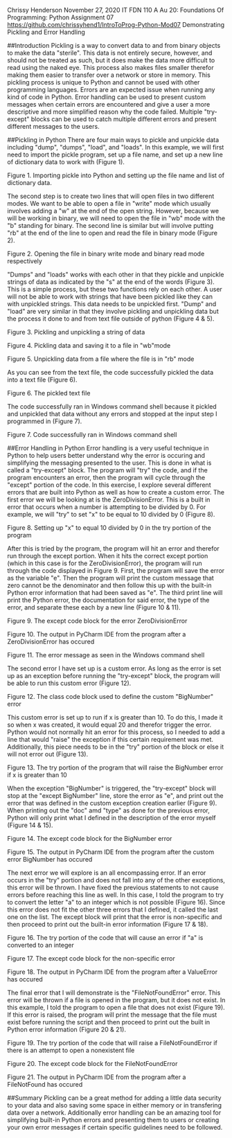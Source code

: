 Chrissy Henderson
November 27, 2020
IT FDN 110 A Au 20: Foundations Of Programming: Python
Assignment 07
https://github.com/chrissyhend1/IntroToProg-Python-Mod07
Demonstrating Pickling and Error Handling

##Introduction
Pickling is a way to convert data to and from binary objects to make the data "sterile". This data is not entirely secure, however, and should not be treated as such, but it does make the data more difficult to read using the naked eye. This process also makes files smaller therefor making them easier to transfer over a network or store in memory. This pickling process is unique to Python and cannot be used with other programming languages.
Errors are an expected issue when running any kind of code in Python. Error handling can be used to present custom messages when certain errors are encountered and give a user a more descriptive and more simplified reason why the code failed. Multiple "try-except" blocks can be used to catch multiple different errors and present different messages to the users. 

##Pickling in Python
There are four main ways to pickle and unpickle data including "dump", "dumps", "load", and "loads". In this example, we will first need to import the pickle program, set up a file name, and set up a new line of dictionary data to work with (Figure 1).

 
Figure 1. Importing pickle into Python and setting up the file name and list of dictionary data.

The second step is to create two lines that will open files in two different modes. We want to be able to open a file in "write" mode which usually involves adding a "w" at the end of the open string. However, because we will be working in binary, we will need to open the file in "wb" mode with the "b" standing for binary. The second line is similar but will involve putting "rb" at the end of the line to open and read the file in binary mode (Figure 2).

 
Figure 2. Opening the file in binary write mode and binary read mode respectively

"Dumps" and "loads" works with each other in that they pickle and unpickle strings of data as indicated by the "s" at the end of the words (Figure 3). This is a simple process, but these two functions rely on each other. A user will not be able to work with strings that have been pickled like they can with unpickled strings. This data needs to be unpickled first. "Dump" and "load" are very similar in that they involve pickling and unpickling data but the process it done to and from text file outside of python (Figure 4 & 5). 

 
Figure 3. Pickling and unpickling a string of data
 
Figure 4. Pickling data and saving it to a file in "wb"mode
 
Figure 5. Unpickling data from a file where the file is in "rb" mode

As you can see from the text file, the code successfully pickled the data into a text file (Figure 6).

 
Figure 6. The pickled text file

The code successfully ran in Windows command shell because it pickled and unpickled that data without any errors and stopped at the input step I programmed in (Figure 7).

 
Figure 7. Code successfully ran in Windows command shell

##Error Handling in Python
Error handling is a very useful technique in Python to help users better understand why the error is occuring and simplifying the messaging presented to the user. This is done in what is called a "try-except" block. The program will "try" the code, and if the program encounters an error, then the program will cycle through the "except" portion of the code. In this exercise, I explore several different errors that are built into Python as well as how to create a custom error.
The first error we will be looking at is the ZeroDivisionError. This is a built in error that occurs when a number is attempting to be divided by 0. For example, we will "try" to set "x" to be equal to 10 divided by 0 (Figure 8).

 
Figure 8. Setting up "x" to equal 10 divided by 0 in the try portion of the program

After this is tried by the program, the program will hit an error and therefor run through the except portion. When it hits the correct except portion (which in this case is for the ZeroDivisionError), the program will run through the code displayed in Figure 9. First, the program will save the error as the variable "e". Then the program will print the custom message that zero cannot be the denominator and then follow this up with the built-in Python error information that had been saved as "e". The third print line will print the Python error, the documentation for said error, the type of the error, and separate these each by a new line (Figure 10 & 11).

 
Figure 9. The except code block for the error ZeroDivisionError
 
Figure 10. The output in PyCharm IDE from the program after a ZeroDivisionError has occured
 
Figure 11. The error message as seen in the Windows command shell

The second error I have set up is a custom error. As long as the error is set up as an exception before running the "try-except" block, the program will be able to run this custom error (Figure 12).

 
Figure 12. The class code block used to define the custom "BigNumber" error

This custom error is set up to run if x is greater than 10. To do this, I made it so when x was created, it would equal 20 and therefor trigger the error. Python would not normally hit an error for this process, so I needed to add a line that would "raise" the exception if this certain requirement was met. Additionally, this piece needs to be in the "try" portion of the block or else it will not error out (Figure 13).

 
Figure 13. The try portion of the program that will raise the BigNumber error if x is greater than 10

When the exception "BigNumber" is triggered, the "try-except" block will stop at the "except BigNumber" line, store the error as "e", and print out the error that was defined in the custom exception creation earlier (Figure 9). When printing out the "doc" amd "type" as done for the previous error, Python will only print what I defined in the description of the error myself (Figure 14 & 15).

 
Figure 14. The except code block for the BigNumber error

 
Figure 15. The output in PyCharm IDE from the program after the custom error BigNumber has occured

The next error we will explore is an all encompassing error. If an error occurs in the "try" portion and does not fall into any of the other exceptions, this error will be thrown. I have fixed the previous statements to not cause errors before reaching this line as well. In this case, I told the program to try to convert the letter "a" to an integer which is not possible (Figure 16). Since this error does not fit the other three errors that I defined, it called the last one on the list. The except block will print that the error is non-specific and then proceed to print out the built-in error information (Figure 17 & 18).

 
Figure 16. The try portion of the code that will cause an error if "a" is converted to an integer
 
Figure 17. The except code block for the non-specific error
 
Figure 18. The output in PyCharm IDE from the program after a ValueError has occured

The final error that I will demonstrate is the "FileNotFoundError" error. This error will be thrown if a file is opened in the program, but it does not exist. In this example, I told the program to open a file that does not exist (Figure 19). If this error is raised, the program will print the message that the file must exist before running the script and then proceed to print out the built in Python error information (Figure 20 & 21).

 
Figure 19. The try portion of the code that will raise a FileNotFoundError if there is an attempt to open a nonexistent file
 
Figure 20. The except code block for the FileNotFoundError
 
Figure 21. The output in PyCharm IDE from the program after a FileNotFound has occured

##Summary
Pickling can be a great method for adding a little data security to your data and also saving some space in either memory or in transfering data over a network. Additionally error handling can be an amazing tool for simplifying built-in Python errors and presenting them to users or creating your own error messages if certain specific guidelines need to be followed.
